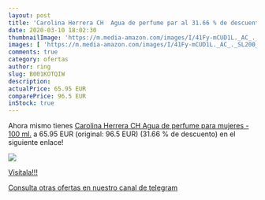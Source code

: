```yaml
---
layout: post
title: 'Carolina Herrera CH  Agua de perfume par al 31.66 % de descuento'
date: 2020-03-10 18:02:30
thumbnailImage: 'https://m.media-amazon.com/images/I/41Fy-mCUD1L._AC_._SL200_.jpg'
images: [ 'https://m.media-amazon.com/images/I/41Fy-mCUD1L._AC_._SL200_.jpg' ]
comments: true
category: ofertas
author: ring
slug: B001KOTQIW
description:
actualPrice: 65.95 EUR
comparePrice: 96.5 EUR
inStock: true
---
```


Ahora mismo tienes [Carolina Herrera CH  Agua de perfume para mujeres - 100 ml.](https://www.amazon.com/dp/B001KOTQIW/?tag=redken08-20) a 65.95 EUR (original: 96.5 EUR) (31.66 %  de descuento) en el siguiente enlace!

[![](https://m.media-amazon.com/images/I/41Fy-mCUD1L._AC_._SL200_.jpg)](https://www.amazon.com/dp/B001KOTQIW/?tag=redken08-20)

[Visítala!!!](https://www.amazon.com/dp/B001KOTQIW/?tag=redken08-20)

[Consulta otras ofertas en nuestro canal de telegram](https://t.me/s/ofertas25)
